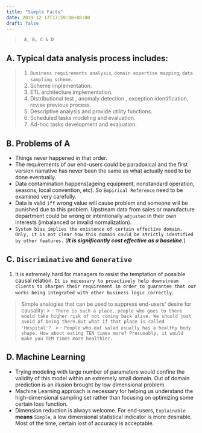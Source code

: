 ```yaml
---
title: "Simple Facts"
date: 2019-12-17T17:59:08+08:00
draft: false 
---
```

> ` A, B, C & D`

## A. Typical data analysis process includes:  
> 1. `Business requirements analysis`, `domain expertise mapping`, `data sampling scheme`.
> 2. Scheme implementation.    
> 3. ETL architecture implementation.   
> 4. Distributional test , anomaly detection , exception identification, revise previous process. 
> 6. Descriptive analysis and provide utility functions.
> 7. Scheduled tasks modeling and evaluation.     
> 8. Ad-hoc tasks development and evaluation.

## B. Problems of A  

- Things never happened in that order.
- The requirements of our end-users could be paradoxical and the first version narrative has never been the same as what actually need to be done eventually. 
- Data contamination happens(ageing equipment, nonstandard operation, seasons, local convention, etc). So `Empirical Reference` need to be examined very carefully. 
- Data is valid `iff` wrong value will cause problem and someone will be punished due to this problem. Upstream data from sales or manufacture department could be wrong or intentionally `adjusted` in their own interests (imbalanced or invalid normalization).
-  `System bias implies the existence of certain effective domain. Only, it is not clear how this domain could be strictly identified by other features.` (***It is significantly cost effective as a baseline***.)

## C. `Discriminative` and `Generative`
1. It is extremely hard for managers to resist the temptation of possible causal relation. `It is necessary to proactively help downstream clients to sharpen their requirement in order to guarantee that our works being integrated with other business logic correctly`. 

>Simple analogies that can be used to suppress end-users' desire for causality:
    > - `There is such a place, people who goes to there would take higher risk of not coming back alive. We should just avoid of being there.But what if that place is called 'Hospital'? `
    > - `People who eat salad usually has a healthy body shape. How about eating TEN times more? Presumably, it would make you TEM times more healthier. `
    
## D. Machine Learning 
- Trying modeling with large number of parameters would confine the validity of this model within an extremely small domain. Out of domain prediction is an illusion brought by low dimensional problem. 
- Machine Learning approach is necessary for helping us understand the high-dimensional sampling set rather than focusing on optimizing some certain loss function. 
- Dimension reduction is always welcome. For end-users, `Explainable` **means** `Simple`, a low dimensional statistical indicator is more desirable. Most of the time, certain lost of accuracy is acceptable.